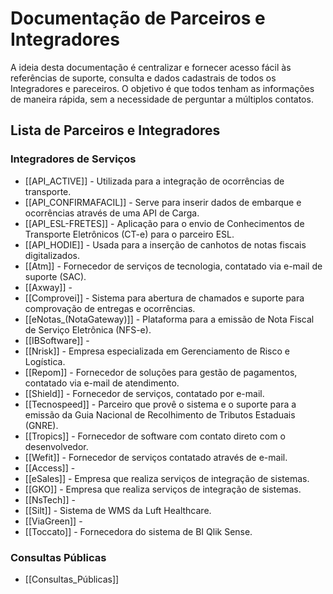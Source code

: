 # Documentação de Parceiros e Integradores

A ideia desta documentação é centralizar e fornecer acesso fácil às referências de suporte, consulta e dados cadastrais de todos os Integradores e pareceiros. O objetivo é que todos tenham as informações de maneira rápida, sem a necessidade de perguntar a múltiplos contatos.

## Lista de Parceiros e Integradores

### Integradores de Serviços
* [[API_ACTIVE]] - Utilizada para a integração de ocorrências de transporte.
* [[API_CONFIRMAFACIL]] - Serve para inserir dados de embarque e ocorrências através de uma API de Carga.
* [[API_ESL-FRETES]] - Aplicação para o envio de Conhecimentos de Transporte Eletrônicos (CT-e) para o parceiro ESL.
* [[API_HODIE]] - Usada para a inserção de canhotos de notas fiscais digitalizados.
* [[Atm]] - Fornecedor de serviços de tecnologia, contatado via e-mail de suporte (SAC).
* [[Axway]] - 
* [[Comprovei]] - Sistema para abertura de chamados e suporte para comprovação de entregas e ocorrências.
* [[eNotas_(NotaGateway)]] - Plataforma para a emissão de Nota Fiscal de Serviço Eletrônica (NFS-e).
* [[IBSoftware]] -
* [[Nrisk]] - Empresa especializada em Gerenciamento de Risco e Logística.
* [[Repom]] - Fornecedor de soluções para gestão de pagamentos, contatado via e-mail de atendimento.
* [[Shield]] - Fornecedor de serviços, contatado por e-mail.
* [[Tecnospeed]] - Parceiro que provê o sistema e o suporte para a emissão da Guia Nacional de Recolhimento de Tributos Estaduais (GNRE).
* [[Tropics]] - Fornecedor de software com contato direto com o desenvolvedor.
* [[Wefit]] - Fornecedor de serviços contatado através de e-mail.
* [[Access]] - 
* [[eSales]] - Empresa que realiza serviços de integração de sistemas.
* [[GKO]] - Empresa que realiza serviços de integração de sistemas.
* [[NsTech]] - 
* [[Silt]] - Sistema de WMS da Luft Healthcare.
* [[ViaGreen]] - 
* [[Toccato]] - Fornecedora  do sistema de BI Qlik Sense.

### Consultas Públicas
* [[Consultas_Públicas]]
